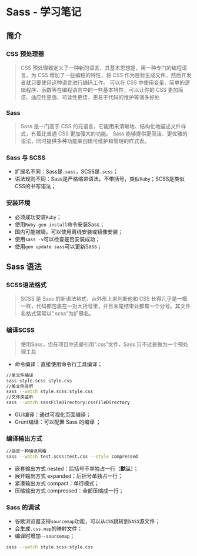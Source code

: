 # Sass - 学习笔记

## 简介
### CSS 预处理器
> CSS 预处理器定义了一种新的语言，其基本思想是，用一种专门的编程语言，为 CSS 增加了一些编程的特性，将 CSS 作为目标生成文件，然后开发者就只要使用这种语言进行编码工作。
> 可以在 CSS 中使用变量、简单的逻辑程序、函数等在编程语言中的一些基本特性，可以让你的 CSS 更加简洁、适应性更强、可读性更佳，更易于代码的维护等诸多好处

### Sass
> Sass 是一门高于 CSS 的元语言，它能用来清晰地、结构化地描述文件样式，有着比普通 CSS 更加强大的功能。
> Sass 能够提供更简洁、更优雅的语法，同时提供多种功能来创建可维护和管理的样式表。

### Sass 与 SCSS
- 扩展名不同：Sass是`.sass`，SCSS是`.scss`；
- 语法规则不同：Sass是严格缩进语法，不带括号，类似`Ruby`；SCSS是类似CSS的书写语法；

### 安装环境
- 必须成功安装`Ruby`；
- 使用`Ruby gen install`命令安装Sass；
- 国内可能被墙，可以使用离线安装或镜像安装；
- 使用`sass -v`可以检查是否安装成功；
- 使用`gem update sass`可以更新Sass；

## Sass 语法
###  SCSS语法格式
 > SCSS 是 Sass 的新语法格式，从外形上来判断他和 CSS 长得几乎是一模一样，代码都包裹在一对大括号里，并且末尾结束处都有一个分号。其文件名格式常常以“.scss”为扩展名。

### 编译SCSS
> 使用Sass，但在项目中还是引用“.css”文件，Sass 只不过是做为一个预处理工具 

- 命令编译：直接使用命令行工具编译；
``` bash
//单文件编译
sass style.scss style.css
//单文件监听
sass --watch style.scss:style.css
//文件夹监听
sass --watch sassFileDirectory:cssFileDirectory
```
- GUI编译：通过可视化页面编译；
- Grunt编译：可以配置 Sass 的编译 ；

### 编译输出方式

``` bash
//指定一种编译风格
sass --watch test.scss:test.css --style compressed
```

- 嵌套输出方式 nested：后括号不单独占一行（**默认**）；
- 展开输出方式 expanded：后括号单独占一行；
- 紧凑输出方式 compact：单行模式；
- 压缩输出方式 compressed：全部压缩成一行；

### Sass 的调试
- 谷歌浏览器支持`sourcemap`功能，可以从`CSS`跳转到`SASS`源文件；
- 会生成`.css.map`的映射文件；
- 编译时增加`--sourcemap`；
``` bash
sass --watch style.scss:style.css
```